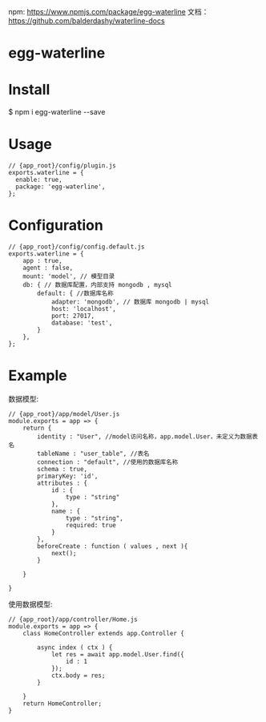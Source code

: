 

npm: https://www.npmjs.com/package/egg-waterline
文档： https://github.com/balderdashy/waterline-docs

# egg-waterline



# Install

$ npm i egg-waterline --save



# Usage

```
// {app_root}/config/plugin.js
exports.waterline = {
  enable: true,
  package: 'egg-waterline',
};
```


# Configuration

```
// {app_root}/config/config.default.js
exports.waterline = {
    app : true,
    agent : false,
    mount: 'model', // 模型目录
    db: { // 数据库配置，内部支持 mongodb , mysql
        default: { //数据库名称
    		adapter: 'mongodb', // 数据库 mongodb | mysql
    		host: 'localhost',
    		port: 27017,
            database: 'test',
        }
    },
};

```




# Example

数据模型:

```
// {app_root}/app/model/User.js
module.exports = app => {
    return {
        identity : "User", //model访问名称，app.model.User，未定义为数据表名
        tableName : "user_table", //表名
        connection : "default", //使用的数据库名称
        schema : true,
        primaryKey: 'id',
        attributes : {
            id : {
                type : "string"
            },
            name : {
                type : "string",
                required: true
            }
        },
        beforeCreate : function ( values , next ){
            next();
        }
        
    }
    
}
```

使用数据模型:

```
// {app_root}/app/controller/Home.js
module.exports = app => {
    class HomeController extends app.Controller {
        
        async index ( ctx ) {
            let res = await app.model.User.find({
                id : 1
            });
            ctx.body = res;
        }
        
    }
    return HomeController;
}
```


